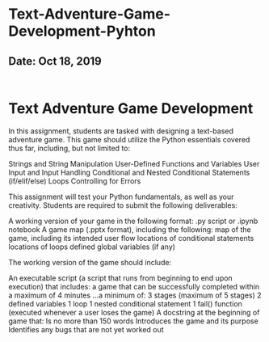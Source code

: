# Text-Adventure-Game-Development-Pyhton
## Date: Oct 18, 2019<br><br>
# Text Adventure Game Development<br>

In this assignment, students are tasked with designing a text-based adventure game. This game should utilize the Python essentials covered thus far, including, but not limited to:

Strings and String Manipulation
User-Defined Functions and Variables
User Input and Input Handling
Conditional and Nested Conditional Statements (if/elif/else)
Loops
Controlling for Errors
 

This assignment will test your Python fundamentals, as well as your creativity. Students are required to submit the following deliverables:

A working version of your game in the following format:
.py script or .ipynb notebook
A game map (.pptx format), including the following:
map of the game, including its intended user flow
locations of conditional statements
locations of loops
defined global variables (if any)
 

The working version of the game should include:

An executable script (a script that runs from beginning to end upon execution) that includes:
a game that can be successfully completed within a maximum of 4 minutes
…a minimum of:
3 stages (maximum of 5 stages)
2 defined variables
1 loop
1 nested conditional statement
1 fail() function (executed whenever a user loses the game)
A docstring at the beginning of game that:
Is no more than 150 words
Introduces the game and its purpose
Identifies any bugs that are not yet worked out
